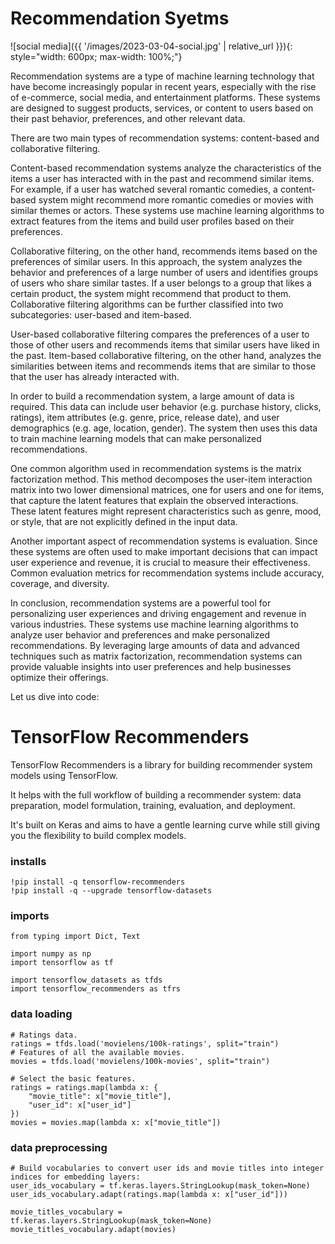 # Recommendation Syetms

![social media]({{ '/images/2023-03-04-social.jpg' | relative_url }}){: style="width: 600px; max-width: 100%;"}

Recommendation systems are a type of machine learning technology that have become increasingly popular in recent years, especially with the rise of e-commerce, social media, and entertainment platforms. These systems are designed to suggest products, services, or content to users based on their past behavior, preferences, and other relevant data.

There are two main types of recommendation systems: content-based and collaborative filtering.

Content-based recommendation systems analyze the characteristics of the items a user has interacted with in the past and recommend similar items. For example, if a user has watched several romantic comedies, a content-based system might recommend more romantic comedies or movies with similar themes or actors. These systems use machine learning algorithms to extract features from the items and build user profiles based on their preferences.

Collaborative filtering, on the other hand, recommends items based on the preferences of similar users. In this approach, the system analyzes the behavior and preferences of a large number of users and identifies groups of users who share similar tastes. If a user belongs to a group that likes a certain product, the system might recommend that product to them. Collaborative filtering algorithms can be further classified into two subcategories: user-based and item-based.

User-based collaborative filtering compares the preferences of a user to those of other users and recommends items that similar users have liked in the past. Item-based collaborative filtering, on the other hand, analyzes the similarities between items and recommends items that are similar to those that the user has already interacted with.

In order to build a recommendation system, a large amount of data is required. This data can include user behavior (e.g. purchase history, clicks, ratings), item attributes (e.g. genre, price, release date), and user demographics (e.g. age, location, gender). The system then uses this data to train machine learning models that can make personalized recommendations.

One common algorithm used in recommendation systems is the matrix factorization method. This method decomposes the user-item interaction matrix into two lower dimensional matrices, one for users and one for items, that capture the latent features that explain the observed interactions. These latent features might represent characteristics such as genre, mood, or style, that are not explicitly defined in the input data.

Another important aspect of recommendation systems is evaluation. Since these systems are often used to make important decisions that can impact user experience and revenue, it is crucial to measure their effectiveness. Common evaluation metrics for recommendation systems include accuracy, coverage, and diversity.

In conclusion, recommendation systems are a powerful tool for personalizing user experiences and driving engagement and revenue in various industries. These systems use machine learning algorithms to analyze user behavior and preferences and make personalized recommendations. By leveraging large amounts of data and advanced techniques such as matrix factorization, recommendation systems can provide valuable insights into user preferences and help businesses optimize their offerings.


Let us dive into code:

# TensorFlow Recommenders 
TensorFlow Recommenders is a library for building recommender system models using TensorFlow.

It helps with the full workflow of building a recommender system: data preparation, model formulation, training, evaluation, and deployment.

It's built on Keras and aims to have a gentle learning curve while still giving you the flexibility to build complex models.


### installs
```
!pip install -q tensorflow-recommenders
!pip install -q --upgrade tensorflow-datasets
```

### imports
```
from typing import Dict, Text

import numpy as np
import tensorflow as tf

import tensorflow_datasets as tfds
import tensorflow_recommenders as tfrs
```

### data loading
```
# Ratings data.
ratings = tfds.load('movielens/100k-ratings', split="train")
# Features of all the available movies.
movies = tfds.load('movielens/100k-movies', split="train")

# Select the basic features.
ratings = ratings.map(lambda x: {
    "movie_title": x["movie_title"],
    "user_id": x["user_id"]
})
movies = movies.map(lambda x: x["movie_title"])
```

### data preprocessing
```
# Build vocabularies to convert user ids and movie titles into integer indices for embedding layers:
user_ids_vocabulary = tf.keras.layers.StringLookup(mask_token=None)
user_ids_vocabulary.adapt(ratings.map(lambda x: x["user_id"]))

movie_titles_vocabulary = tf.keras.layers.StringLookup(mask_token=None)
movie_titles_vocabulary.adapt(movies)
```
